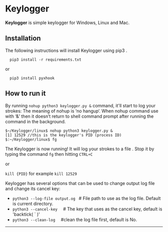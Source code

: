 # Keylogger

**Keylogger** is simple keylogger for Windows, Linux and Mac.
## Installation

The following instructions will install Keylogger using pip3 .

```
  pip3 install -r requirements.txt
```
or 
```
  pip3 install pyxhook
```

## How to run it

By running `nohup python3 keylogger.py &` command, it'll start to log your strokes:
The meaning of nohup is ‘no hangup‘.
When nohup command use with ‘&’ then it doesn’t return to shell command prompt after running the command in the background. 
```
$~/Keylogger/linux$ nohup python3 keylogger.py &
[1] 12529 //this is the keylogger's PID (process ID)
$:~/Keylogger/linux$ fg

```

The Keylogger is now running! It will log your strokes to a file .
Stop it by typing the command `fg` then hitting `CTRL+C`

or

`kill {PID}` for example `kill 12529`

Keylogger has several options that can be used to change output log file and change its cancel key:

* `python3 --log-file output.og ` # File path to use as the log file.  Default is current directory.
* `python3 --cancel-key  `        # The key that uses as the cancel key, default is 'backtick( ` )' 
* `python3 --clean-log  `         #clean the log file first, default is No.

---

